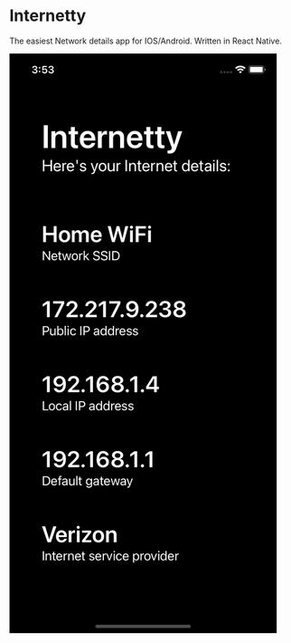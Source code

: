 # Internetty
 The easiest Network details app for IOS/Android. Written in React Native.

 ![Screenshot](https://raw.githubusercontent.com/ismaeelakram/Internetty/main/screenshot.png)
